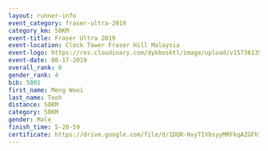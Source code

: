 ```yaml
---
layout: runner-info 
event_category: fraser-ultra-2019 
category_km: 50KM 
event-title: Fraser Ultra 2019 
event-location: Clock Tower Fraser Hill Malaysia 
event-logo: https://res.cloudinary.com/dykbosktl/image/upload/v1573613535/Logo/logo_mfst7w.jpg
event-date: 08-17-2019 
overall_rank: 6
gender_rank: 4
bib: 5001
first_name: Meng Wooi
last_name: Teoh
distance: 50KM
category: 50KM
gender: Male
finish_time: 5-20-59
certificate: https://drive.google.com/file/d/1DQR-NvyTIVbsyyMRFkqAZGFh183j0K1c/view?usp=sharing
---
```

